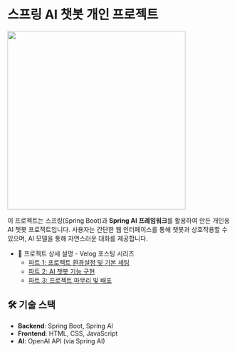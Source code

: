 # 스프링 AI 챗봇 개인 프로젝트
<img src="https://github.com/user-attachments/assets/fa244f32-f91a-44aa-a228-c17a188f12d5" width="400">

이 프로젝트는 스프링(Spring Boot)과 **Spring AI 프레임워크**를 활용하여 만든 개인용 AI 챗봇 프로젝트입니다. 사용자는 간단한 웹 인터페이스를 통해 챗봇과 상호작용할 수 있으며, AI 모델을 통해 자연스러운 대화를 제공합니다.

- 📖 프로젝트 상세 설명 - Velog 포스팅 시리즈
  - [파트 1: 프로젝트 환경설정 및 기본 세팅](https://velog.io/@26solitude/%EC%8A%A4%ED%94%84%EB%A7%81-AI%EB%A1%9C-%EB%82%98%EB%A7%8C%EC%9D%98-%EC%B1%97%EB%B4%87-%EB%A7%8C%EB%93%A4%EA%B8%B0)
  - [파트 2: AI 챗봇 기능 구현](https://velog.io/@26solitude/%EC%8A%A4%ED%94%84%EB%A7%81-AI%EB%A1%9C-%EB%82%98%EB%A7%8C%EC%9D%98-%EC%B1%97%EB%B4%87-%EB%A7%8C%EB%93%A4%EA%B8%B0-2)
  - [파트 3: 프로젝트 마무리 및 배포](https://velog.io/@26solitude/%EC%8A%A4%ED%94%84%EB%A7%81-AI%EB%A1%9C-%EB%82%98%EB%A7%8C%EC%9D%98-%EC%B1%97%EB%B4%87-%EB%A7%8C%EB%93%A4%EA%B8%B0-3)

## 🛠 기술 스택

- **Backend**: Spring Boot, Spring AI
- **Frontend**: HTML, CSS, JavaScript
- **AI**: OpenAI API (via Spring AI)
